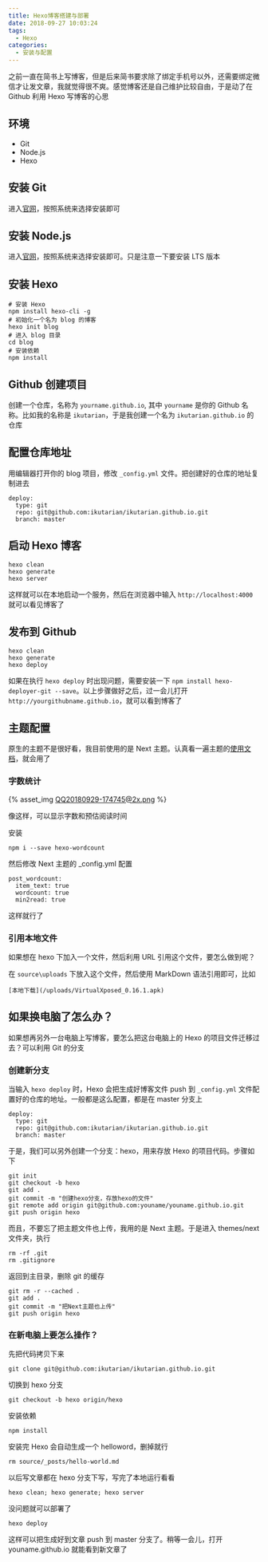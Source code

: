 ```yaml
---
title: Hexo博客搭建与部署
date: 2018-09-27 10:03:24
tags:
  - Hexo
categories:
  - 安装与配置
---
```


之前一直在简书上写博客，但是后来简书要求除了绑定手机号以外，还需要绑定微信才让发文章，我就觉得很不爽。感觉博客还是自己维护比较自由，于是动了在 Github 利用 Hexo 写博客的心思

<!-- more -->

## 环境

* Git
* Node.js
* Hexo

## 安装 Git

进入[官网](https://git-scm.com/)，按照系统来选择安装即可

## 安装 Node.js

进入[官网](https://nodejs.org/en/)，按照系统来选择安装即可。只是注意一下要安装 LTS 版本

## 安装 Hexo

```
# 安装 Hexo
npm install hexo-cli -g
# 初始化一个名为 blog 的博客
hexo init blog
# 进入 blog 目录
cd blog
# 安装依赖
npm install
```

## Github 创建项目

创建一个仓库，名称为 `yourname.github.io`, 其中 `yourname` 是你的 Github 名称。比如我的名称是 `ikutarian`，于是我创建一个名为 `ikutarian.github.io` 的仓库

## 配置仓库地址

用编辑器打开你的 blog 项目，修改 `_config.yml` 文件。把创建好的仓库的地址复制进去

```
deploy:
  type: git
  repo: git@github.com:ikutarian/ikutarian.github.io.git
  branch: master
```

## 启动 Hexo 博客

```
hexo clean
hexo generate
hexo server
```

这样就可以在本地启动一个服务，然后在浏览器中输入 `http://localhost:4000` 就可以看见博客了

## 发布到 Github

```
hexo clean
hexo generate
hexo deploy
```

如果在执行 `hexo deploy` 时出现问题，需要安装一下 `npm install hexo-deployer-git --save`。以上步骤做好之后，过一会儿打开 `http://yourgithubname.github.io`，就可以看到博客了

## 主题配置

原生的主题不是很好看，我目前使用的是 Next 主题。认真看一遍主题的[使用文档](http://theme-next.iissnan.com/)，就会用了

### 字数统计

{% asset_img QQ20180929-174745@2x.png %}

像这样，可以显示字数和预估阅读时间

安装

```
npm i --save hexo-wordcount
```

然后修改 Next 主题的 _config.yml 配置

```
post_wordcount:
  item_text: true
  wordcount: true
  min2read: true
```

这样就行了

### 引用本地文件

如果想在 hexo 下加入一个文件，然后利用 URL 引用这个文件，要怎么做到呢？

在 `source\uploads` 下放入这个文件，然后使用 MarkDown 语法引用即可，比如

```
[本地下载](/uploads/VirtualXposed_0.16.1.apk)
```

## 如果换电脑了怎么办？

如果想再另外一台电脑上写博客，要怎么把这台电脑上的 Hexo 的项目文件迁移过去？可以利用 Git 的分支

### 创建新分支

当输入 `hexo deploy` 时，Hexo 会把生成好博客文件 push 到 `_config.yml` 文件配置好的仓库的地址。一般都是这么配置，都是在 master 分支上

```
deploy:
  type: git
  repo: git@github.com:ikutarian/ikutarian.github.io.git
  branch: master
```

于是，我们可以另外创建一个分支：hexo，用来存放 Hexo 的项目代码。步骤如下

```
git init
git checkout -b hexo
git add .
git commit -m "创建hexo分支，存放hexo的文件"
git remote add origin git@github.com:youname/youname.github.io.git
git push origin hexo
```

而且，不要忘了把主题文件也上传，我用的是 Next 主题。于是进入 themes/next 文件夹，执行

```
rm -rf .git
rm .gitignore
```

返回到主目录，删除 git 的缓存

```
git rm -r --cached .
git add .
git commit -m "把Next主题也上传"
git push origin hexo
```

### 在新电脑上要怎么操作？

先把代码拷贝下来

```
git clone git@github.com:ikutarian/ikutarian.github.io.git
```

切换到 hexo 分支

```
git checkout -b hexo origin/hexo
```

安装依赖

```
npm install
```

安装完 Hexo 会自动生成一个 helloword，删掉就行

```
rm source/_posts/hello-world.md 
```

以后写文章都在 hexo 分支下写，写完了本地运行看看

```
hexo clean; hexo generate; hexo server
```

没问题就可以部署了

```
hexo deploy
```

这样可以把生成好到文章 push 到 master 分支了。稍等一会儿，打开 youname.github.io 就能看到新文章了
